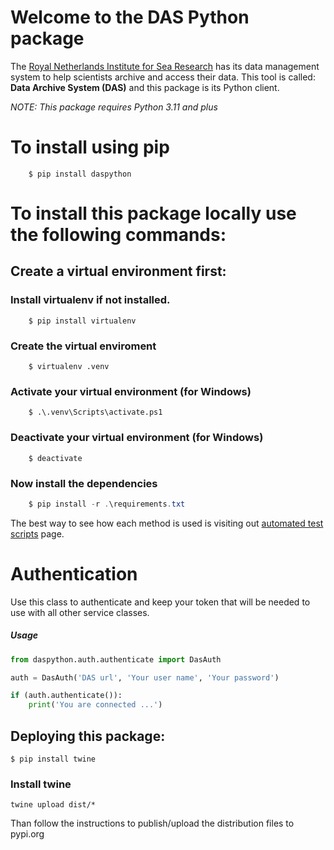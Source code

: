 # Welcome to the DAS Python package

The [Royal Netherlands Institute for Sea Research](https://www.nioz.nl) has its data management system to help scientists archive and access their data. This tool is called: **Data Archive System (DAS)** and this package is its Python client.

_*NOTE: This package requires Python 3.11 and plus*_

# To install using pip

```
    $ pip install daspython
```

# To install this package locally use the following commands:

## Create a virtual environment first:

### Install virtualenv if not installed.
```
    $ pip install virtualenv
```

### Create the virtual enviroment
```
    $ virtualenv .venv
```

### Activate your virtual environment (for Windows)
```
    $ .\.venv\Scripts\activate.ps1   
```

### Deactivate your virtual environment (for Windows)
```
    $ deactivate
```


### Now install the dependencies

```powershell
    $ pip install -r .\requirements.txt
```

The best way to see how each method is used is visiting out [automated test scripts](https://git.nioz.nl/ict-projects/das-python/-/tree/master/tests) page.

# Authentication

Use this class to authenticate and keep your token that will be needed to use with all other service classes.

##### Usage

```python
from daspython.auth.authenticate import DasAuth

auth = DasAuth('DAS url', 'Your user name', 'Your password')

if (auth.authenticate()):
    print('You are connected ...')    
```

## Deploying this package:

```
$ pip install twine
```
### Install twine
```
twine upload dist/*
```
Than follow the instructions to publish/upload the distribution files to pypi.org